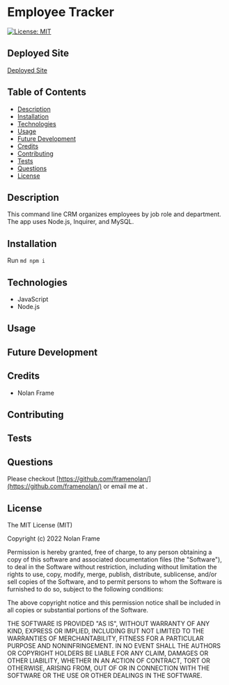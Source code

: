 # Employee Tracker

[![License: MIT](https://img.shields.io/badge/License-MIT-yellow.svg)](https://opensource.org/licenses/MIT)

## Deployed Site

[Deployed Site](https://framenolan.github.io/employee-tracker)

## Table of Contents
* [Description](#description)
* [Installation](#installation)
* [Technologies](#technologies)
* [Usage](#usage)
* [Future Development](#future-development)
* [Credits](#credits)
* [Contributing](#contributing)
* [Tests](#tests)
* [Questions](#questions)
* [License](#license)

## Description

This command line CRM organizes employees by job role and department. The app uses Node.js, Inquirer, and MySQL.

## Installation

Run ```md npm i ```

## Technologies

- JavaScript
- Node.js

## Usage



## Future Development

## Credits

- Nolan Frame

## Contributing



## Tests



## Questions

Please checkout [https://github.com/framenolan/](https://github.com/framenolan/) or email me at [](mailto:).

## License

The MIT License (MIT)

Copyright (c) 2022 Nolan Frame

Permission is hereby granted, free of charge, to any person obtaining a copy of this software and associated documentation files (the "Software"), to deal in the Software without restriction, including without limitation the rights to use, copy, modify, merge, publish, distribute, sublicense, and/or sell copies of the Software, and to permit persons to whom the Software is furnished to do so, subject to the following conditions:

The above copyright notice and this permission notice shall be included in all copies or substantial portions of the Software.

THE SOFTWARE IS PROVIDED "AS IS", WITHOUT WARRANTY OF ANY KIND, EXPRESS OR IMPLIED, INCLUDING BUT NOT LIMITED TO THE WARRANTIES OF MERCHANTABILITY, FITNESS FOR A PARTICULAR PURPOSE AND NONINFRINGEMENT. IN NO EVENT SHALL THE AUTHORS OR COPYRIGHT HOLDERS BE LIABLE FOR ANY CLAIM, DAMAGES OR OTHER LIABILITY, WHETHER IN AN ACTION OF CONTRACT, TORT OR OTHERWISE, ARISING FROM, OUT OF OR IN CONNECTION WITH THE SOFTWARE OR THE USE OR OTHER DEALINGS IN THE SOFTWARE.
